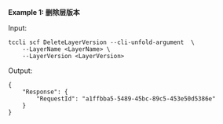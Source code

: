 **Example 1: 删除层版本**



Input: 

```
tccli scf DeleteLayerVersion --cli-unfold-argument  \
    --LayerName <LayerName> \
    --LayerVersion <LayerVersion>
```

Output: 
```
{
    "Response": {
        "RequestId": "a1ffbba5-5489-45bc-89c5-453e50d5386e"
    }
}
```

